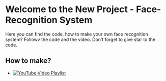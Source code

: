 # Welcome to the New Project - Face-Recognition System
Here you can find the code, how to make your own face recognition system? Followv the code and the video. Don't forget to give star to the code.

## How to make?

- [![YouTube Video Playlist](https://img.shields.io/youtube/views/CH_KO1wim2)](https://youtube.com/playlist?list=PLI6ZWe5G7DT_h6ECScaXTDennkMHUEjgR&si=F2eccc_ArMORI5Lw)
